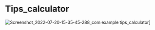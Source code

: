 # Tips_calculator
![Screenshot_2022-07-20-15-35-45-288_com example tips_calculator](https://user-images.githubusercontent.com/105563723/179983653-e9515672-09b9-4f98-b9eb-8615d33925f1.jpg)]
